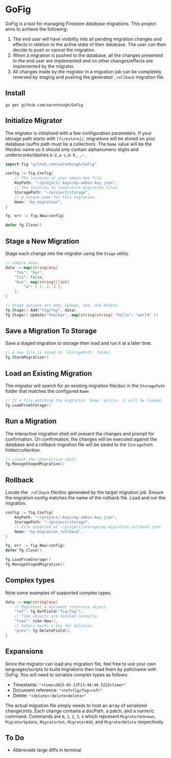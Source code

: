 # GoFig
GoFig is a tool for managing Firestore database migrations. This project aims to achieve the following:
1. The end user will have visibility into all pending migration changes and effects in relation to the active state of their database. The user can then decide to push or cancel the migration.
2. When a migration is pushed to the database, all the changes presented to the end user are implemented and no other changes/effects are implemented by the migrator.
3. All changes made by the migrator in a migration job can be completely reversed by staging and pushing the generated `_rollback` migration file.

## Install
```
go get github.com/aaronhough/GoFig
```
## Initialize Migrator
The migrator is initialized with a few configuration parameters. If your storage path starts with `[firestore]/`, migrations will be stored on your database (suffix path must be a collection). The `Name` value will be the file/doc name so it should only contain alphanumeric digits and underscores/dashes `A-Z,a-z,0-9,_,-`.
```go
import fig "github.com/aaronhough/GoFig"

config := fig.Config{
    // The location of your admin key file.
    KeyPath: "~/project/.keys/my-admin-key.json",
    // The location to load/store migration files.
    StoragePath: "~/project/storage",
    // A unique name for this migration.
    Name: "my-migration",
}

fg, err := fig.New(config)

defer fg.Close()
```

## Stage a New Migration
Stage each change into the migrator using the `Stage` utility.
```go
// Sample data.
data := map[string]any{
    "foo": "bar",
    "fiz": false,
    "buz": map[string][]int{
        "a": { 2, 2, 3 },
    },
}

// Stage options are Add, Update, Set, and Delete.
fg.Stage().Add("fig/fog", data)
fg.Stage().Update("foo/bar", map[string]string{ "hello": "world" })
```

## Save a Migration To Storage
Save a staged migration to storage then load and run it at a later time.
```Go
// A new file is saved to `StoragePath` folder.
fg.StoreMigration()
```

## Load an Existing Migration
The migrator will search for an existing migration file/doc in the `StoragePath` folder that matches the configured `Name`.
```go
// If a file matching the migration `Name` exists, it will be loaded.
fg.LoadFromStorage()
```
## Run a Migration
The interactive migration shell will present the changes and prompt for confirmation. On confirmation, the changes will be executed against the database and a rollback migration file will be saved to the `StoragePath` folder/collection.
```go
// Launch the interactive shell.
fg.ManageStagedMigration()
```

## Rollback
Locate the `_rollback` file/doc generated by the target migration job. Ensure the migration config matches the name of the rollback file. Load and run the migration.
```go
config := fig.Config{
    KeyPath: "~/project/.keys/my-admin-key.json",
    StoragePath: "~/project/storage",
    // File expected at ~/project/storage/my-migration_rollback.json
    Name: "my-migration_rollback",
}

fg, err := fig.New(config)
defer fg.Close()

fg.LoadFromStorage()
fg.ManageStagedMigration()
```

## Complex types
Note some examples of supported complex types.
```go
data := map[string]any{
    // Represent a document reference object.
    "ref": fg.RefField("fig/fog"),
    // Time objects are handled normally.
    "time": time.Now(),
    // Safely marks a key for deletion.
    "prev": fg.DeleteField(),
}
```

## Expansions
Since the migrator can load any migration file, feel free to use your own languages/scripts to build migrations then load them by path/name with GoFig. You will need to serialize complex types as follows:
- Timestamp: `"<time>2023-05-13T13:44:40.522Z<time>"`
- Document reference: `"<ref>fig/fog<ref>"`
- Delete: `"<delete>!delete<delete>"`

The actual migration file simply needs to host an array of serialized changeUnits. Each change contains a docPath, a patch, and a numeric command. Commands are `0`, `1`, `2`, `3`, `4` which represent `MigratorUnknown`, `MigratorUpdate`, `MigratorSet`, `MigratorAdd`, and `MigratorDelete` respectively.

## To Do
- Abbreviate large diffs in terminal